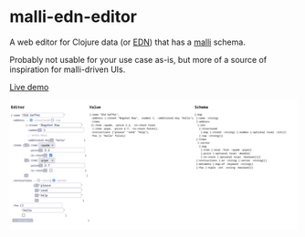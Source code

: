 # malli-edn-editor

A web editor for Clojure data (or [EDN](https://github.com/edn-format/edn))
that has a [malli](https://github.com/metosin/malli) schema.

Probably not usable for your use case as-is, but more of a source of
inspiration for malli-driven UIs.

[Live demo](https://opqdonut.github.io/malli-edn-editor/)

![Screenshot](./screenshot.png)
